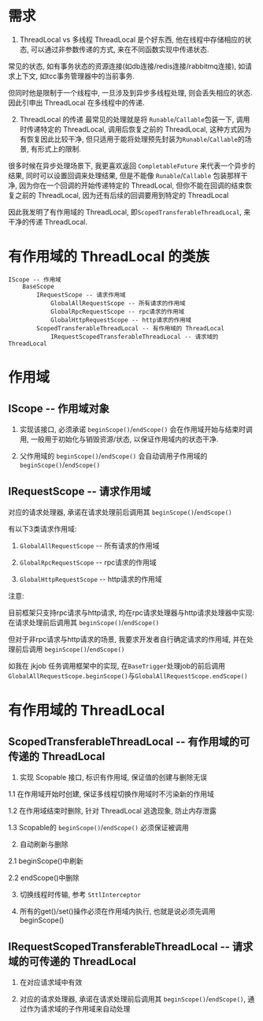 # 需求

1. ThreadLocal vs 多线程
ThreadLocal 是个好东西, 他在线程中存储相应的状态, 可以通过非参数传递的方式, 来在不同函数实现中传递状态.

常见的状态, 如有事务状态的资源连接(如db连接/redis连接/rabbitmq连接), 如请求上下文, 如tcc事务管理器中的当前事务.

但同时他是限制于一个线程中, 一旦涉及到异步多线程处理, 则会丢失相应的状态. 因此引申出 ThreadLocal 在多线程中的传递.

2. ThreadLocal 的传递
最常见的处理就是将 `Runable`/`Callable`包装一下, 调用时传递特定的 ThreadLocal, 调用后恢复之前的 ThreadLocal, 这种方式因为有恢复因此比较干净, 但只适用于能将处理预先封装为`Runable`/`Callable`的场景, 有形式上的限制.

很多时候在异步处理场景下, 我更喜欢返回 `CompletableFuture` 来代表一个异步的结果, 同时可以设置回调来处理结果, 但是不能像 `Runable`/`Callable` 包装那样干净, 因为你在一个回调的开始传递特定的 ThreadLocal, 但你不能在回调的结束恢复之前的 ThreadLocal, 因为还有后续的回调要用到特定的 ThreadLocal

因此我发明了有作用域的 ThreadLocal, 即`ScopedTransferableThreadLocal`, 来干净的传递 ThreadLocal.

# 有作用域的 ThreadLocal 的类族

```
IScope -- 作用域
	BaseScope
		IRequestScope -- 请求作用域
			GlobalAllRequestScope -- 所有请求的作用域
			GlobalRpcRequestScope -- rpc请求的作用域
			GlobalHttpRequestScope -- http请求的作用域
		ScopedTransferableThreadLocal -- 有作用域的 ThreadLocal
			IRequestScopedTransferableThreadLocal -- 请求域的 ThreadLocal
```

# 作用域

## IScope -- 作用域对象

1. 实现该接口, 必须承诺 `beginScope()`/`endScope()` 会在作用域开始与结束时调用, 一般用于初始化与销毁资源/状态, 以保证作用域内的状态干净.

2. 父作用域的  `beginScope()`/`endScope()`  会自动调用子作用域的  `beginScope()`/`endScope()`

## IRequestScope -- 请求作用域

对应的请求处理器, 承诺在请求处理前后调用其 `beginScope()`/`endScope()`

有以下3类请求作用域:

1. `GlobalAllRequestScope` -- 所有请求的作用域

2. `GlobalRpcRequestScope` -- rpc请求的作用域

3. `GlobalHttpRequestScope` -- http请求的作用域

注意:

目前框架只支持rpc请求与http请求, 均在rpc请求处理器与http请求处理器中实现: 在请求处理前后调用其  `beginScope()`/`endScope()`

但对于非rpc请求与http请求的场景, 我要求开发者自行确定请求的作用域, 并在处理前后调用  `beginScope()`/`endScope()`

如我在 jkjob 任务调用框架中的实现, 在`BaseTrigger`处理job的前后调用`GlobalAllRequestScope.beginScope()`与`GlobalAllRequestScope.endScope()`

# 有作用域的 ThreadLocal

## ScopedTransferableThreadLocal -- 有作用域的可传递的 ThreadLocal

1. 实现 Scopable 接口, 标识有作用域, 保证值的创建与删除无误

1.1 在作用域开始时创建, 保证多线程切换作用域时不污染新的作用域

1.2 在作用域结束时删除, 针对 ThreadLocal 逃逸现象, 防止内存泄露

1.3 Scopable的 `beginScope()`/`endScope()` 必须保证被调用

2. 自动刷新与删除

2.1 beginScope()中刷新

2.2 endScope()中删除

3. 切换线程时传输, 参考 `SttlInterceptor`

4. 所有的get()/set()操作必须在作用域内执行, 也就是说必须先调用 beginScope()

## IRequestScopedTransferableThreadLocal -- 请求域的可传递的 ThreadLocal

1. 在对应请求域中有效

2. 对应的请求处理器, 承诺在请求处理前后调用其  `beginScope()`/`endScope()`, 通过作为请求域的子作用域来自动处理